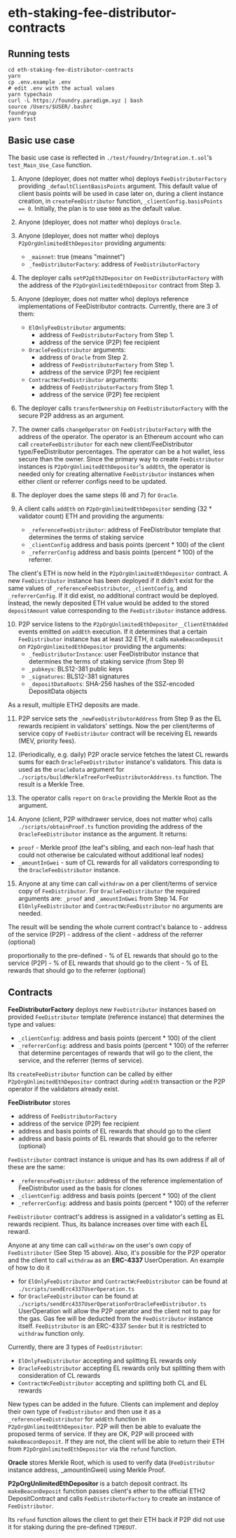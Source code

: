 # eth-staking-fee-distributor-contracts

## Running tests

```shell
cd eth-staking-fee-distributor-contracts
yarn
cp .env.example .env
# edit .env with the actual values
yarn typechain
curl -L https://foundry.paradigm.xyz | bash
source /Users/$USER/.bashrc
foundryup
yarn test
```

## Basic use case
The basic use case is reflected in `./test/foundry/Integration.t.sol`'s `test_Main_Use_Case` function.

1. Anyone (deployer, does not matter who) deploys `FeeDistributorFactory` providing `_defaultClientBasisPoints` argument.
This default value of client basis points will be used in case later on, during a client instance creation, in `createFeeDistributor` function, `_clientConfig.basisPoints == 0`.
Initially, the plan is to use `9000` as the default value.


2. Anyone (deployer, does not matter who) deploys `Oracle`.


3. Anyone (deployer, does not matter who) deploys `P2pOrgUnlimitedEthDepositor` providing arguments:
   - `_mainnet`: true (means "mainnet")
   - `_feeDistributorFactory`: address of `FeeDistributorFactory`


4. The deployer calls `setP2pEth2Depositor` on `FeeDistributorFactory` with the address of the `P2pOrgUnlimitedEthDepositor` contract from Step 3.


5. Anyone (deployer, does not matter who) deploys reference implementations of FeeDistributor contracts. Currently, there are 3 of them:
   - `ElOnlyFeeDistributor`
     arguments:
       - address of `FeeDistributorFactory` from Step 1.
       - address of the service (P2P) fee recipient
   - `OracleFeeDistributor`
     arguments:
       - address of `Oracle` from Step 2.
       - address of `FeeDistributorFactory` from Step 1.
       - address of the service (P2P) fee recipient
   - `ContractWcFeeDistributor`
   arguments:
     - address of `FeeDistributorFactory` from Step 1.
     - address of the service (P2P) fee recipient


6. The deployer calls `transferOwnership` on `FeeDistributorFactory` with the secure P2P address as an argument.


7. The owner calls `changeOperator` on `FeeDistributorFactory` with the address of the operator. 
The operator is an Ethereum account who can call `createFeeDistributor` for each new client/FeeDistributor type/FeeDistributor percentages.
The operator can be a hot wallet, less secure than the owner. 
Since the primary way to create `FeeDistributor` instances is `P2pOrgUnlimitedEthDepositor`'s `addEth`, 
the operator is needed only for creating alternative `FeeDistributor` instances when either client or referrer configs need to be updated.


8. The deployer does the same steps (6 and 7) for `Oracle`.


9. A client calls `addEth` on `P2pOrgUnlimitedEthDepositor` sending (32 * validator count) ETH and providing the arguments:
   - `_referenceFeeDistributor`: address of FeeDistributor template that determines the terms of staking service
   - `_clientConfig` address and basis points (percent * 100) of the client
   - `_referrerConfig` address and basis points (percent * 100) of the referrer.

The client's ETH is now held in the `P2pOrgUnlimitedEthDepositor` contract. A new `FeeDistributor` instance has been deployed if it didn't exist for the same values of
`_referenceFeeDistributor`, `_clientConfig`, and `_referrerConfig`. If it did exist, no additional contract would be deployed. 
Instead, the newly deposited ETH value would be added to the stored `depositAmount` value corresponding to the `FeeDistributor` instance address.


10. P2P service listens to the `P2pOrgUnlimitedEthDepositor__ClientEthAdded` events emitted on `addEth` execution.
If it determines that a certain `FeeDistributor` instance has at least 32 ETH, it calls `makeBeaconDeposit` on `P2pOrgUnlimitedEthDepositor` providing the arguments:
    - `_feeDistributorInstance`: user FeeDistributor instance that determines the terms of staking service (from Step 9)
    - `_pubkeys`: BLS12-381 public keys
    - `_signatures`: BLS12-381 signatures
    - `_depositDataRoots`: SHA-256 hashes of the SSZ-encoded DepositData objects

As a result, multiple ETH2 deposits are made.


11. P2P service sets the `_newFeeDistributorAddress` from Step 9 as the EL rewards recipient in validators' settings.
Now the per client/terms of service copy of `FeeDistributor` contract will be receiving EL rewards (MEV, priority fees).


12. (Periodically, e.g. daily) P2P oracle service fetches the latest CL rewards sums for each `OracleFeeDistributor` instance's validators.
This data is used as the `oracleData` argument for `./scripts/buildMerkleTreeForFeeDistributorAddress.ts` function.
The result is a Merkle Tree.


13. The operator calls `report` on `Oracle` providing the Merkle Root as the argument.


14. Anyone  (client, P2P withdrawer service, does not matter who) calls `./scripts/obtainProof.ts` function providing the address of the `OracleFeeDistributor` instance as the argument.
It returns:
   - `proof` - Merkle proof (the leaf's sibling, and each non-leaf hash that could not otherwise be calculated without additional leaf nodes)
   - `_amountInGwei` - sum of CL rewards for all validators corresponding to the `OracleFeeDistributor` instance.


15. Anyone at any time can call `withdraw` on a per client/terms of service copy of `FeeDistributor`.
For `OracleFeeDistributor` the required arguments are: `_proof` and `_amountInGwei` from Step 14.
For `ElOnlyFeeDistributor` and `ContractWcFeeDistributor` no arguments are needed.

The result will be sending the whole current contract's balance to 
    - address of the service (P2P)
    - address of the client
    - address of the referrer (optional)
    
   proportionally to the pre-defined
    - % of EL rewards that should go to the service (P2P)
    - % of EL rewards that should go to the client
    - % of EL rewards that should go to the referrer (optional)


## Contracts

**FeeDistributorFactory** deploys new `FeeDistributor` instances based on provided `FeeDistributor` template (reference instance) that determines the type and values:
  - `_clientConfig`: address and basis points (percent * 100) of the client
  - `_referrerConfig`: address and basis points (percent * 100) of the referrer
that determine percentages of rewards that will go to the client, the service, and the referrer (terms of service).

Its `createFeeDistributor` function can be called by either `P2pOrgUnlimitedEthDepositor` contract during `addEth` transaction
or the P2P operator if the validators already exist.


**FeeDistributor** stores
- address of `FeeDistributorFactory`
- address of the service (P2P) fee recipient
- address and basis points of EL rewards that should go to the client
- address and basis points of EL rewards that should go to the referrer (optional)

`FeeDistributor` contract instance is unique and has its own address if all of these are the same:
- `_referenceFeeDistributor`: address of the reference implementation of FeeDistributor used as the basis for clones
- `_clientConfig`: address and basis points (percent * 100) of the client
- `_referrerConfig`: address and basis points (percent * 100) of the referrer

`FeeDistributor` contract's address is assigned in a validator's setting as EL rewards recipient. Thus, its balance increases over time with each EL reward.

Anyone at any time can call `withdraw` on the user's own copy of `FeeDistributor` (See Step 15 above).
Also, it's possible for the P2P operator and the client to call `withdraw` as an **ERC-4337** UserOperation.
An example of how to do it 
- for `ElOnlyFeeDistributor` and `ContractWcFeeDistributor` can be found at `./scripts/sendErc4337UserOperation.ts`
- for `OracleFeeDistributor` can be found at `./scripts/sendErc4337UserOperationForOracleFeeDistributor.ts`
UserOperation will allow the P2P operator and the client not to pay for the gas. 
Gas fee will be deducted from the `FeeDistributor` instance itself.
`FeeDistributor` is an ERC-4337 `Sender` but it is restricted to `withdraw` function only.

Currently, there are 3 types of `FeeDistributor`:
- `ElOnlyFeeDistributor` accepting and splitting EL rewards only
- `OracleFeeDistributor` accepting EL rewards only but splitting them with consideration of CL rewards
- `ContractWcFeeDistributor` accepting and splitting both CL and EL rewards

New types can be added in the future. 
Clients can implement and deploy their own type of `FeeDistributor` and then use it as a `_referenceFeeDistributor` for `addEth` function in `P2pOrgUnlimitedEthDepositor`.
P2P will then be able to evaluate the proposed terms of service.
If they are OK, P2P will proceed with `makeBeaconDeposit`.
If they are not, the client will be able to return their ETH from `P2pOrgUnlimitedEthDepositor` via the `refund` function.


**Oracle** stores Merkle Root, which is used to verify data (`FeeDistributor` instance address, _amountInGwei) using Merkle Proof.

**P2pOrgUnlimitedEthDepositor** is a batch deposit contract.
Its `makeBeaconDeposit` function passes client's ether to the official ETH2 DepositContract and calls `FeeDistributorFactory` to create an instance of `FeeDistributor`.

Its `refund` function allows the client to get their ETH back if P2P did not use it for staking during the pre-defined `TIMEOUT`.
